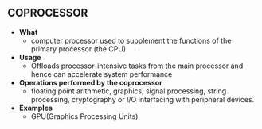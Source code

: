 ## COPROCESSOR
- **What**
	- computer processor used to supplement the functions of the primary processor (the CPU).
- **Usage**
	- Offloads processor-intensive tasks from the main processor and hence can accelerate system performance
- **Operations performed by the coprocessor**
	- floating point arithmetic, graphics, signal processing, string processing, cryptography or I/O interfacing with peripheral devices.
- **Examples**
	- GPU(Graphics Processing Units)
